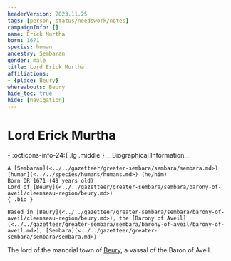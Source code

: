 ```yaml
---
headerVersion: 2023.11.25
tags: [person, status/needswork/notes]
campaignInfo: []
name: Erick Murtha
born: 1671
species: human
ancestry: Sembaran
gender: male
title: Lord Erick Murtha
affiliations:
- {place: Beury}
whereabouts: Beury
hide_toc: true
hide: [navigation]
---
```

# Lord Erick Murtha
<div class="grid cards ext-narrow-margin ext-one-column" markdown>
- :octicons-info-24:{ .lg .middle } __Biographical Information__

    A [Sembaran](<../../gazetteer/greater-sembara/sembara/sembara.md>) [human](<../../species/humans/humans.md>) (he/him)  
    Born DR 1671 (49 years old)  
    Lord of [Beury](<../../gazetteer/greater-sembara/sembara/barony-of-aveil/cleenseau-region/beury.md>)  
    { .bio }

    Based in [Beury](<../../gazetteer/greater-sembara/sembara/barony-of-aveil/cleenseau-region/beury.md>), the [Barony of Aveil](<../../gazetteer/greater-sembara/sembara/barony-of-aveil/barony-of-aveil.md>), [Sembara](<../../gazetteer/greater-sembara/sembara/sembara.md>)
</div>


The lord of the manorial town of [Beury](<../../gazetteer/greater-sembara/sembara/barony-of-aveil/cleenseau-region/beury.md>), a vassal of the Baron of Aveil. 


